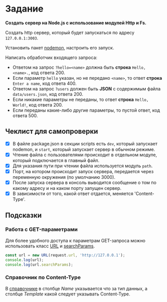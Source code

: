 # Задание

**Создать сервер на Node.js с использование модулей Http и Fs.**

Создать http сервер, который будет запускаться по адресу `127.0.0.1:3003`.

Установить пакет [nodemon](https://www.npmjs.com/package/nodemon), настроить его запуск.

Написать обработчик входящего запроса:

- Ответом на запрос `?hello=<name>` должна быть **строка** `Hello, <name>.`, код ответа 200.
- Если параметр `hello` указан, но не передано `<name>`, то ответ **строка** `Enter a name`, код ответа 400.
- Ответом на запрос `?users` должен быть **JSON** с содержимым файла `data/users.json`, код ответа 200.
- Если никакие параметры не переданы, то ответ **строка** `Hello, World!`, код ответа 200.
- Если переданы какие-либо другие параметры, то пустой ответ, код ответа 500.

## Чеклист для самопроверки

- [x] В файле package.json в секции scripts есть `dev`, который запускает nodemon, и `start`, который запускает сервер в обычном режиме.
- [x] Чтение файла с пользователями происходит в отдельном модуле, который подключается в главный файл.
- [x] Для указания пути при чтении файла используется модуль `path`.
- [x] Порт, на котором происходит запуск сервера, передается через переменную окружения (по умолчанию 3000).
- [x] После запуска сервера в консоль выводится сообщение о том по какому адресу и на каком порту запущен сервер.
- [x] В зависимости от того, какой ответ отдается, меняется 'Content-Type'.

## Подсказки

### Работа с GET-параметрами

Для более удобного доступа к параметрам GET-запроса можно использовать
класс [URL](https://developer.mozilla.org/en-US/docs/Web/API/URL_API)
и [searchParams](https://developer.mozilla.org/ru/docs/Web/API/URLSearchParams).

```js
const url = new URL(request.url, 'http://127.0.0.1');
console.log(url);
console.log(url.searchParams);
```

### Справочник по Content-Type

В [справочнике](https://www.iana.org/assignments/media-types/media-types.xhtml) в столбце _Name_ указывается что за тип данных, а столбце _Template_ какой следует указывать Content-Type.
